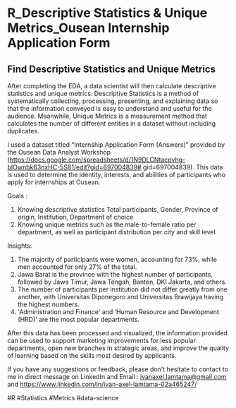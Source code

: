 # R_Descriptive Statistics & Unique Metrics_Ousean Internship Application Form

## Find Descriptive Statistics and Unique Metrics

After completing the EDA, a data scientist will then calculate descriptive statistics and unique metrics. Descriptive Statistics is a method of systematically collecting, processing, presenting, and explaining data so that the information conveyed is easy to understand and useful for the audience. Meanwhile, Unique Metrics is a measurement method that calculates the number of different entities in a dataset without including duplicates.

I used a dataset titled “Internship Application Form (Answers)” provided by the Ousean Data Analyst Workshop (https://docs.google.com/spreadsheets/d/1N9DLCNtacpvhg-bIOwnbk63nxHC-5S81/edit?gid=697004839# gid=697004839). This data is used to determine the identity, interests, and abilities of participants who apply for internships at Ousean.

Goals :
1. Knowing descriptive statistics Total participants, Gender, Province of origin, Institution, Department of choice
2. Knowing unique metrics such as the male-to-female ratio per department, as well as participant distribution per city and skill level

Insights:
1. The majority of participants were women, accounting for 73%, while men accounted for only 27% of the total.
2. Jawa Barat is the province with the highest number of participants, followed by Jawa Timur, Jawa Tengah, Banten, DKI Jakarta, and others.
3. The number of participants per institution did not differ greatly from one another, with Universitas Diponegoro and Universitas Brawijaya having the highest numbers.
4. 'Administration and Finance' and ‘Human Resource and Development (HRD)’ are the most popular departments.

After this data has been processed and visualized, the information provided can be used to support marketing improvements for less popular departments, open new branches in strategic areas, and improve the quality of learning based on the skills most desired by applicants.

If you have any suggestions or feedback, please don't hesitate to contact to me in direct message on LinkedIn and Email : ivanaxel.lamtama@gmail.com and https://www.linkedin.com/in/ivan-axel-lamtama-02a465247/

#R #Statistics #Metrics #data-science
